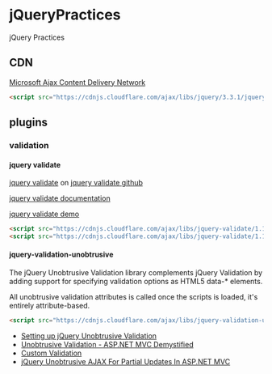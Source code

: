 # jQueryPractices

jQuery Practices

## CDN

[Microsoft Ajax Content Delivery Network](https://docs.microsoft.com/en-us/aspnet/ajax/cdn/overview)

```html
<script src="https://cdnjs.cloudflare.com/ajax/libs/jquery/3.3.1/jquery.js"></script>
```

## plugins

### validation

#### jquery validate

[jquery validate](https://jqueryvalidation.org/) on [jquery validate github](https://github.com/jquery-validation/jquery-validation)

[jquery validate documentation](https://jqueryvalidation.org/documentation/)

[jquery validate demo](https://jqueryvalidation.org/files/demo/)

```html
<script src="https://cdnjs.cloudflare.com/ajax/libs/jquery-validate/1.19.0/jquery.validate.js"></script>
<script src="https://cdnjs.cloudflare.com/ajax/libs/jquery-validate/1.19.0/additional-methods.js"></script>
```

#### jquery-validation-unobtrusive

The jQuery Unobtrusive Validation library complements jQuery Validation by adding support for specifying validation options as HTML5 data-\* elements.

All unobtrusive validation attributes is called once the scripts is loaded, it's entirely attribute-based.

```html
<script src="https://cdnjs.cloudflare.com/ajax/libs/jquery-validation-unobtrusive/3.2.11/jquery.validate.unobtrusive.js"></script>
```

- [Setting up jQuery Unobtrusive Validation](http://www.mobzystems.com/blog/setting-up-jquery-unobtrusive-validation/)
- [Unobtrusive Validation - ASP.NET MVC Demystified](https://exceptionnotfound.net/asp-net-mvc-demystified-unobtrusive-validation/)
- [Custom Validation](https://johnnyreilly.github.io/jQuery.Validation.Unobtrusive.Native/AdvancedDemo/CustomValidation.html)
- [jQuery Unobtrusive AJAX For Partial Updates In ASP.NET MVC](https://www.c-sharpcorner.com/article/unobtrusive-ajax-and-jquery-for-partial-updates-in-asp-net-mvc/)
